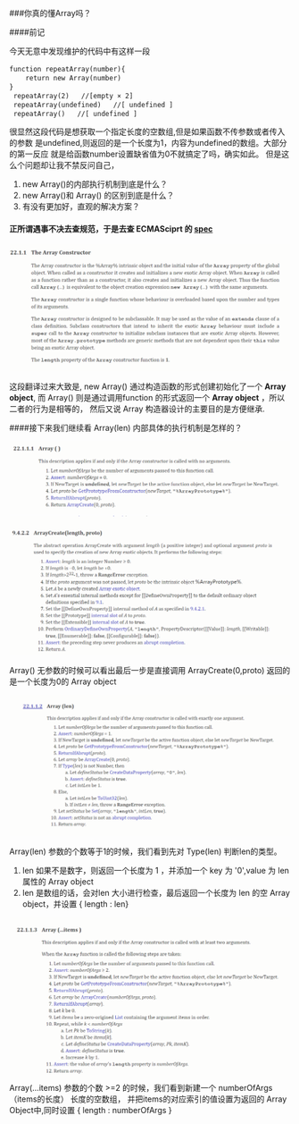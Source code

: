 ###你真的懂Array吗？


####前记

今天无意中发现维护的代码中有这样一段

```
function repeatArray(number){
    return new Array(number) 
}
 repeatArray(2)   //[empty × 2]
 repeatArray(undefined)   //[ undefined ]
 repeatArray()   //[ undefined ]
```
很显然这段代码是想获取一个指定长度的空数组,但是如果函数不传参数或者传入的参数
是undefined,则返回的是一个长度为1，内容为undefined的数组。大部分的第一反应
就是给函数number设置缺省值为0不就搞定了吗，确实如此。
但是这么个问题却让我不禁反问自己，

1. new Array()的内部执行机制到底是什么？
2. new Array()和 Array() 的区别到底是什么？
3. 有没有更加好，直观的解决方案？

#### 正所谓遇事不决去查规范，于是去查 ECMASciprt 的 [spec](!http://www.ecma-international.org/ecma-262/6.0/#sec-array-constructor)

![](png/array1.png)

这段翻译过来大致是, new Array() 通过构造函数的形式创建初始化了一个 **Array object**,
而 Array() 则是通过调用function 的形式返回一个 **Array object** ，所以二者的行为是相等的，
然后又说 Array 构造器设计的主要目的是方便继承.

####接下来我们继续看 Array(len) 内部具体的执行机制是怎样的？

![](png/array2.png)
![](png/createArray.png)

Array() 无参数的时候可以看出最后一步是直接调用 ArrayCreate(0,proto) 返回的是一个长度为0的 Array object

![](png/array3.png)

Array(len) 参数的个数等于1的时候，我们看到先对 Type(len) 判断len的类型。
1. len 如果不是数字，则返回一个长度为 1 ，并添加一个 key 为 '0',value 为 len 属性的 Array object
2. len 是数组的话，会对len 大小进行检查，最后返回一个长度为 len 的空 Array object，并设置 { length : len}

![](png/array4.png)
Array(...items) 参数的个数 >=2 的时候，我们看到新建一个 numberOfArgs （items的长度） 长度的空数组，
并把items的对应索引的值设置为返回的 Array Object中,同时设置 { length : numberOfArgs }


